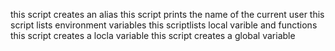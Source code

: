 this script creates an alias
this script prints the name of the current user
this script lists environment variables
this scriptlists local varible and functions
this script creates a locla variable
this script creates a global variable
